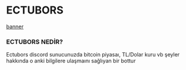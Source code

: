 # ECTUBORS
[banner](https://github.com/emre44orhan/ECTUBORS/blob/main/ectubors.png)
### ECTUBORS NEDİR?
Ectubors discord sunucunuzda bitcoin piyasaı, TL/Dolar kuru vb şeyler hakkında o anki bilgilere ulaşmaını sağlıyan bir bottur
